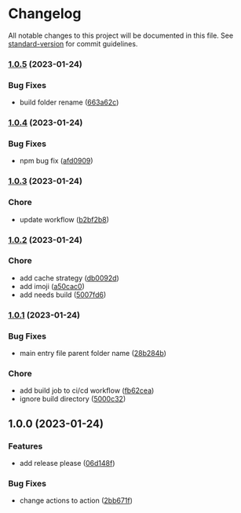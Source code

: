 # Changelog

All notable changes to this project will be documented in this file. See [standard-version](https://github.com/conventional-changelog/standard-version) for commit guidelines.

### [1.0.5](https://github.com/mokkapps/changelog-generator-demo/compare/v1.0.4...v1.0.5) (2023-01-24)


### Bug Fixes

* build folder rename ([663a62c](https://github.com/mokkapps/changelog-generator-demo/commits/663a62c5690fec8d12d78d2f1e92feb4153ef87b))

### [1.0.4](https://github.com/mokkapps/changelog-generator-demo/compare/v1.0.3...v1.0.4) (2023-01-24)


### Bug Fixes

* npm bug fix ([afd0909](https://github.com/mokkapps/changelog-generator-demo/commits/afd0909178f883b52849fc7351b79524c1c72312))

### [1.0.3](https://github.com/mokkapps/changelog-generator-demo/compare/v1.0.2...v1.0.3) (2023-01-24)


### Chore

* update workflow ([b2bf2b8](https://github.com/mokkapps/changelog-generator-demo/commits/b2bf2b8d3fc9ee23d3d56bb1a47aec1a7b262941))

### [1.0.2](https://github.com/mokkapps/changelog-generator-demo/compare/v1.0.1...v1.0.2) (2023-01-24)


### Chore

* add cache strategy ([db0092d](https://github.com/mokkapps/changelog-generator-demo/commits/db0092dc6e1c26d7a3b4799ca92e39cf059e0cf0))
* add imoji ([a50cac0](https://github.com/mokkapps/changelog-generator-demo/commits/a50cac0ef3afbc1923ede89c4e46139173ce9d06))
* add needs build ([5007fd6](https://github.com/mokkapps/changelog-generator-demo/commits/5007fd69bfe349c91a5b95c23b9628e57872e9d6))

### [1.0.1](https://github.com/mokkapps/changelog-generator-demo/compare/v1.0.0...v1.0.1) (2023-01-24)


### Bug Fixes

* main entry file parent folder name ([28b284b](https://github.com/mokkapps/changelog-generator-demo/commits/28b284b54a5d5b957836f34bde9d29553408c8d3))


### Chore

* add build job to ci/cd workflow ([fb62cea](https://github.com/mokkapps/changelog-generator-demo/commits/fb62cead0a756f81910de7db68adfa810d5b3f4a))
* ignore build directory ([5000c32](https://github.com/mokkapps/changelog-generator-demo/commits/5000c3273302832d5bacdced808f1600b20130b4))

## 1.0.0 (2023-01-24)


### Features

* add release please ([06d148f](https://github.com/atorial/deplono/commit/06d148febccb06b16c318b29c0e984bbd665cc7d))


### Bug Fixes

* change actions to action ([2bb671f](https://github.com/atorial/deplono/commit/2bb671f5210a3e69b156b63670504beeb8ef0176))
